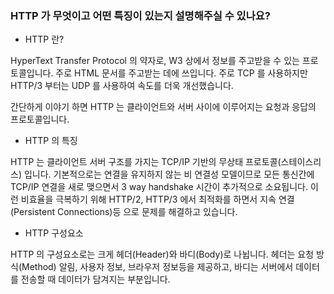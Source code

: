 ### HTTP 가 무엇이고 어떤 특징이 있는지 설명해주실 수 있나요?

- HTTP 란?

HyperText Transfer Protocol 의 약자로, W3 상에서 정보를 주고받을 수 있는 프로토콜입니다.
주로 HTML 문서를 주고받는 데에 쓰입니다. 주로 TCP 를 사용하지만 HTTP/3 부터는 UDP 를 사용하여 속도를 더욱 개선했습니다.

간단하게 이야기 하면 HTTP 는 클라이언트와 서버 사이에 이루어지는 요청과 응답의 프로토콜입니다.

- HTTP 의 특징

HTTP 는 클라이언트 서버 구조를 가지는 TCP/IP 기반의 무상태 프로토콜(스테이스리스) 입니다.
기본적으로는 연결을 유지하지 않는 비 연결성 모델이므로 모든 통신간에 TCP/IP 연결을 새로 맺으면서 3 way handshake 시간이 추가적으로 소요됩니다.
이런 비효율을 극복하기 위해 HTTP/2, HTTP/3 에서 최적화를 하면서 지속 연결(Persistent Connections)등 으로 문제를 해결하고 있습니다.

- HTTP 구성요소

HTTP 의 구성요소로는 크게 헤더(Header)와 바디(Body)로 나뉩니다.
헤더는 요청 방식(Method) 알림, 사용자 정보, 브라우저 정보등을 제공하고,
바디는 서버에서 데이터를 전송할 때 데이터가 담겨지는 부분입니다.